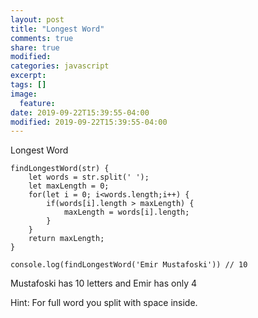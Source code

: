 ```yaml
---
layout: post
title: "Longest Word"
comments: true
share: true
modified:
categories: javascript
excerpt:
tags: []
image:
  feature:
date: 2019-09-22T15:39:55-04:00
modified: 2019-09-22T15:39:55-04:00
---
```


Longest Word

~~~ 
findLongestWord(str) {
	let words = str.split(' ');
	let maxLength = 0;
	for(let i = 0; i<words.length;i++) {
		if(words[i].length > maxLength) {
			maxLength = words[i].length;
		}
	}
	return maxLength;
}

console.log(findLongestWord('Emir Mustafoski')) // 10
~~~
Mustafoski has 10 letters and Emir has only 4


Hint: For full word you split with space inside.
